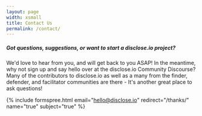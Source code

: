 ```yaml
---
layout: page
width: xsmall
title: Contact Us
permalink: /contact/
---
```


##### Got questions, suggestions, or want to start a disclose.io project? 

We'd love to hear from you, and will get back to you ASAP! In the meantime, why not sign up and say hello over at the disclose.io Community Discourse? Many of the contributors to disclose.io  as well as a many from the finder, defender, and facilitator communities are there - It's another great place to ask questions!

{% include formspree.html email="hello@disclose.io" redirect="/thanks/" name="true" subject="true" %}
